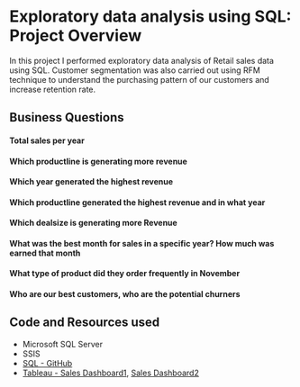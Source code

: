 
# Exploratory data analysis using SQL: Project Overview 

In this project I performed exploratory data analysis of Retail sales data using SQL.
Customer segmentation was also carried out using RFM technique to understand the purchasing pattern of our customers and increase retention rate.

## Business Questions

#### Total sales per year

#### Which productline is generating more revenue

#### Which year generated the highest revenue

#### Which productline generated the highest revenue and in what year

#### Which dealsize is generating more Revenue

#### What was the best month for sales in a specific year? How much was earned that month

#### What type of product did they order frequently in November

#### Who are our best customers, who are the potential churners

## Code and Resources used
- Microsoft SQL Server
- SSIS
- [SQL - GitHub](https://github.com/mosimen/Sales-Analysis)
- [Tableau - Sales Dashboard1](https://public.tableau.com/app/profile/martins.osimen/viz/SalesDashboard1_16534509096530/SalesDashboard), [Sales Dashboard2](https://public.tableau.com/app/profile/martins.osimen/viz/SalesDashboard2_16534512608230/SalesDashboard2)

